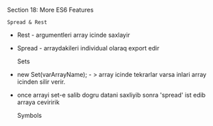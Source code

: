 Section 18: More ES6 Features


    Spread & Rest

* Rest - argumentleri array icinde saxlayir
* Spread - arraydakileri individual olaraq export edir

         
    
    Sets

* new Set(varArrayName); - > array icinde tekrarlar varsa inlari array icinden silir verir.
* once arrayi set-e salib dogru datani saxliyib sonra 'spread' ist edib arraya ceviririk
    
    
    Symbols
